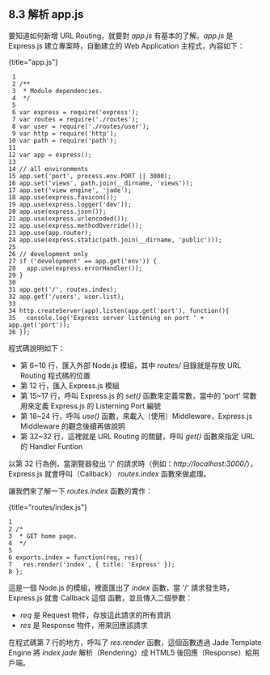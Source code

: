 ## 8.3 解析 app.js

要知道如何新增 URL Routing，就要對 *app.js* 有基本的了解。*app.js* 是 Express.js 建立專案時，自動建立的 Web Application 主程式，內容如下：

{title="app.js"}
~~~~~~~~
 1 
 2 /**
 3  * Module dependencies.
 4  */
 5 
 6 var express = require('express');
 7 var routes = require('./routes');
 8 var user = require('./routes/user');
 9 var http = require('http');
10 var path = require('path');
11 
12 var app = express();
13 
14 // all environments
15 app.set('port', process.env.PORT || 3000);
16 app.set('views', path.join(__dirname, 'views'));
17 app.set('view engine', 'jade');
18 app.use(express.favicon());
19 app.use(express.logger('dev'));
20 app.use(express.json());
21 app.use(express.urlencoded());
22 app.use(express.methodOverride());
23 app.use(app.router);
24 app.use(express.static(path.join(__dirname, 'public')));
25 
26 // development only
27 if ('development' == app.get('env')) {
28   app.use(express.errorHandler());
29 }
30 
31 app.get('/', routes.index);
32 app.get('/users', user.list);
33 
34 http.createServer(app).listen(app.get('port'), function(){
35   console.log('Express server listening on port ' + app.get('port'));
36 });
~~~~~~~~

程式碼說明如下：

- 第 6~10 行，匯入外部 Node.js 模組，其中 *routes/* 目錄就是存放 URL Routing 程式碼的位置
- 第 12 行，匯入 Express.js 模組
- 第 15~17 行，呼叫 Express.js 的 *set()* 函數來定義常數，當中的 'port' 常數用來定義 Express.js 的 Listerning Port 編號
- 第 18~24 行，呼叫 *use()* 函數，來載入（使用）Middleware，Express.js Middleware 的觀念後續再做說明
- 第 32~32 行，這裡就是 URL Routing 的關鍵，呼叫 *get()* 函數來指定 URL 的 Handler Funtion

以第 32 行為例，當瀏覽器發出 '/' 的請求時（例如：*http://localhost:3000/*），Express.js 就會呼叫（Callback） *routes.index* 函數來做處理。

讓我們來了解一下 *routes.index* 函數的實作：

{title="routes/index.js"}
~~~~~~~~
1 
2 /*
3  * GET home page.
4  */
5 
6 exports.index = function(req, res){
7   res.render('index', { title: 'Express' });
8 };
~~~~~~~~

這是一個 Node.js 的模組，裡面匯出了 *index* 函數，當 '/' 請求發生時，Express.js 就會 Callback 這個 函數，並且傳入二個參數：

- *req* 是 Request 物件，存放這此請求的所有資訊
- *res* 是 Response 物件，用來回應該請求

在程式碼第 7 行的地方，呼叫了 *res.render* 函數，這個函數透過 Jade Template Engine 將 *index.jade* 解析（Rendering）成 HTML5 後回應（Response）給用戶端。
